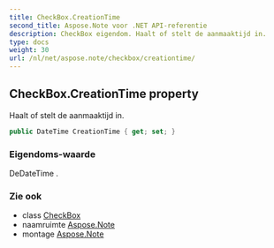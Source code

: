 ```yaml
---
title: CheckBox.CreationTime
second_title: Aspose.Note voor .NET API-referentie
description: CheckBox eigendom. Haalt of stelt de aanmaaktijd in.
type: docs
weight: 30
url: /nl/net/aspose.note/checkbox/creationtime/
---
```

## CheckBox.CreationTime property

Haalt of stelt de aanmaaktijd in.

```csharp
public DateTime CreationTime { get; set; }
```

### Eigendoms-waarde

DeDateTime .

### Zie ook

* class [CheckBox](../)
* naamruimte [Aspose.Note](../../checkbox/)
* montage [Aspose.Note](../../../)


